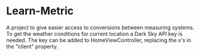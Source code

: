 # Learn-Metric
A project to give easier access to conversions between measuring systems. To get the weather conditions for current location a Dark Sky API key is needed. The key can be added to HomeViewController, replacing the x's in the "client" property.
